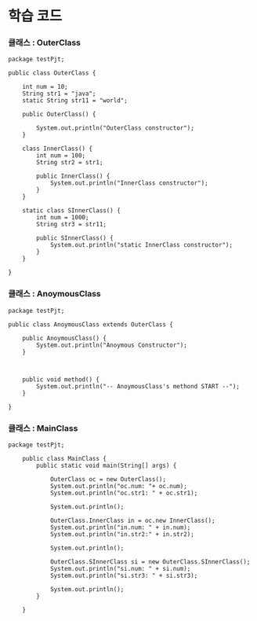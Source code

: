 # 학습 코드

### 클래스 : OuterClass
	package testPjt;
	
	public class OuterClass {
		
		int num = 10;
		String str1 = "java";
		static String str11 = "world";
		
		public OuterClass() {
			
			System.out.println("OuterClass constructor");
		}
		
		class InnerClass() {
			int num = 100;
			String str2 = str1;
			
			public InnerClass() {
				System.out.println("InnerClass constructor");
			}
		}
		
		static class SInnerClass() {
			int num = 1000;
			String str3 = str11;
			
			public SInnerClass() {
				System.out.println("static InnerClass constructor");
			}
		}
	
	}



### 클래스 : AnoymousClass
	package testPjt;
	
	public class AnoymousClass extends OuterClass {
		
		public AnoymousClass() {
			System.out.println("Anoymous Constructor");
		}
	
		
	
		public void method() {
			System.out.println("-- AnoymousClass's methond START --");
		}
	
	}


### 클래스 : MainClass
	package testPjt;
		
		public class MainClass {
			public static void main(String[] args) {
				
				OuterClass oc = new OuterClass();
				System.out.println("oc.num: "+ oc.num);
				System.out.println("oc.str1: " + oc.str1);
				
				System.out.println();
				
				OuterClass.InnerClass in = oc.new InnerClass();
				System.out.println("in.num: " + in.num);
				System.out.println("in.str2:" + in.str2);
				
				System.out.println();
				
				OuterClass.SInnerClass si = new OuterClass.SInnerClass();
				System.out.println("si.num: " + si.num);
				System.out.println("si.str3: " + si.str3);
				
				System.out.println();
			}
		
		}
